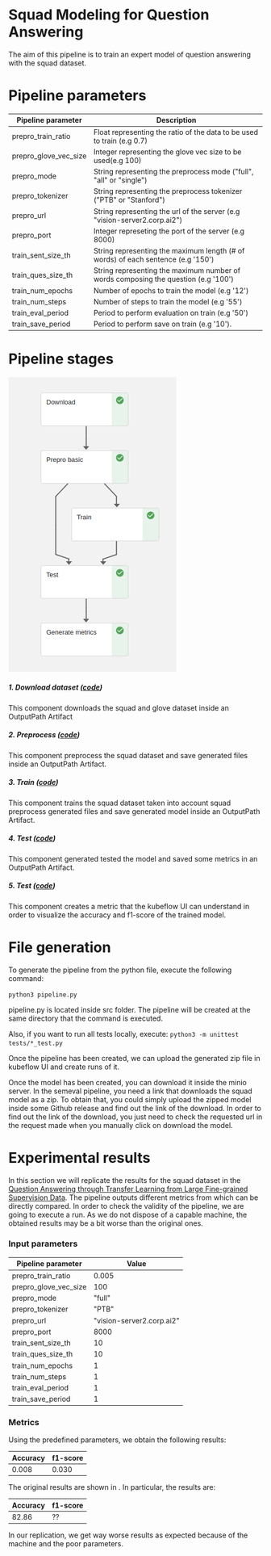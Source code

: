 # Squad Modeling for Question Answering

The aim of this pipeline is to train an expert model of question answering with the squad dataset.

# Pipeline parameters
| Pipeline parameter | Description |
| ------ | ------ |
|prepro_train_ratio| Float representing the ratio of the data to be used to train  (e.g 0.7)|
|prepro_glove_vec_size| Integer representing the glove vec size to be used(e.g 100)|
|prepro_mode| String representing the preprocess mode ("full", "all" or "single")|
|prepro_tokenizer| String representing the preprocess tokenizer ("PTB" or "Stanford")|
|prepro_url| String representing the url of the server (e.g "vision-server2.corp.ai2")|
|prepro_port| Integer represeting the port of the server (e.g 8000)|
|train_sent_size_th| String representing the maximum length (# of words) of each sentence (e.g '150')|
|train_ques_size_th| String representing the maximum number of words composing the question (e.g '100')|
|train_num_epochs| Number of epochs to train the model (e.g '12')|
|train_num_steps| Number of steps to train the model (e.g '55')|
|train_eval_period| Period to perform evaluation on train (e.g '50')|
|train_save_period| Period to perform save on train (e.g '10').|

# Pipeline stages #

![pipeline.png](./data/images/squad.png)

##### 1. Download dataset ([code](./src/squad/download.py))
This component downloads the squad and glove dataset inside an OutputPath Artifact

##### 2. Preprocess ([code](./src/squad/prepro.py))
This component preprocess the squad dataset and save generated files inside an OutputPath Artifact.

##### 3. Train ([code](./src/squad/train.py))
This component trains the squad dataset taken into account squad preprocess generated files and save generated model inside an OutputPath Artifact.

##### 4. Test ([code](./src/squad/test.py))
This component generated tested the model and saved some metrics in an OutputPath Artifact.

##### 5. Test ([code](./src/squad/generate_metrics.py))
This component creates a metric that the kubeflow UI can understand in order to visualize the accuracy and f1-score of the trained model.

# File generation #
To generate the pipeline from the python file, execute the following command:

```python3 pipeline.py```

pipeline.py is located inside src folder. The pipeline will be created at the same directory that the command is executed.

Also, if you want to run all tests locally, execute:
```python3 -m unittest tests/*_test.py```

Once the pipeline has been created, we can upload the generated zip file in kubeflow UI and create runs of it.

Once the model has been created, you can download it inside the minio server. In the semeval pipeline, you need a link that downloads the squad model as a zip. To obtain that, you could simply upload the zipped model inside some Github release and find out the link of the download. In order to find out the link of the download, you just need to check the requested url in the request made when you manually click on download the model.

# Experimental results #

In this section we will replicate the results for the squad dataset in the [Question Answering through Transfer Learning from Large Fine-grained Supervision Data](https://github.com/sciling/qatransfer/blob/master/run.md).
The pipeline outputs different metrics from which can be directly compared.
In order to check the validity of the pipeline, we are going to execute a run. As we do not dispose of a capable machine, the obtained results may be a bit worse than the original ones.

### Input parameters ###
| Pipeline parameter | Value |
| ------ | ------ |
|prepro_train_ratio|0.005|
|prepro_glove_vec_size|100|
|prepro_mode|"full"|
|prepro_tokenizer|"PTB"|
|prepro_url|"vision-server2.corp.ai2"|
|prepro_port|8000|
|train_sent_size_th|10|
|train_ques_size_th|10|
|train_num_epochs|1|
|train_num_steps|1|
|train_eval_period|1|
|train_save_period|1|

### Metrics ###
Using the predefined parameters, we obtain the following results:

| Accuracy | f1-score |
| ------ | ------ |
| 0.008	 | 0.030 |

The original results are shown in . In particular, the results are:

| Accuracy | f1-score |
| ------ | ------ |
| 82.86 | ?? |

In our replication, we get way worse results as expected because of the machine and the poor parameters.
